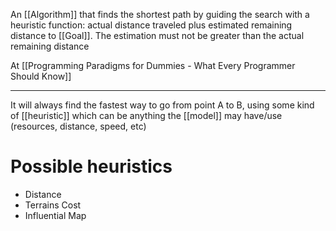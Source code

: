 An [[Algorithm]] that finds the shortest path by guiding the search with a heuristic function: actual distance traveled plus estimated remaining distance to [[Goal]]. The estimation must not be greater than the actual remaining distance

At [[Programming Paradigms for Dummies - What Every Programmer Should Know]]

---

It will always find the fastest way to go from point A to B, using some kind of [[heuristic]] which can be anything the [[model]] may have/use (resources, distance, speed, etc)

# Possible heuristics

- Distance
- Terrains Cost
- Influential Map